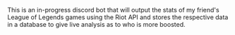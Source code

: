 This is an in-progress discord bot that will output the stats of my friend's League of Legends games using the Riot API and stores the respective data in a database to give live analysis as to who is more boosted.
